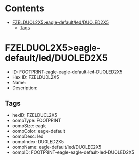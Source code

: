



Contents
========

* [FZELDUOL2X5>eagle-default/led/DUOLED2X5](#fzelduol2x5eagle-defaultledduoled2x5)
	* [Tags](#tags)

# FZELDUOL2X5>eagle-default/led/DUOLED2X5

- ID: FOOTPRINT-eagle-eagle-default-led-DUOLED2X5
- Hex ID: FZELDUOL2X5
- Name: 
- Description: 

## Tags

- hexID: FZELDUOL2X5
- oompType: FOOTPRINT
- oompSize: eagle
- oompColor: eagle-default
- oompDesc: led
- oompIndex: DUOLED2X5
- oompName: eagle-default/led/DUOLED2X5
- oompID: FOOTPRINT-eagle-eagle-default-led-DUOLED2X5
